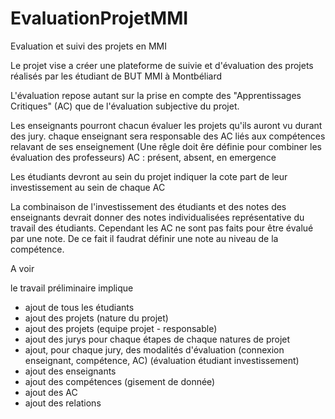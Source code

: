 # EvaluationProjetMMI
Evaluation et suivi des projets en MMI

Le projet vise a créer une plateforme de suivie et d'évaluation des projets réalisés par les étudiant de BUT MMI à Montbéliard

L'évaluation repose autant sur la prise en compte des "Apprentissages Critiques" (AC) que de l'évaluation subjective du projet.

Les enseignants pourront chacun évaluer les projets qu'ils auront vu durant des jury. chaque enseignant sera responsable des AC liés aux compétences relavant de ses enseignement
(Une rêgle doit êre définie pour combiner les évaluation des professeurs)
AC : présent, absent, en emergence

Les étudiants devront au sein du projet indiquer la cote part de leur investissement au sein de chaque AC 

La combinaison de l'investissement des étudiants et des notes des enseignants devrait donner des notes individualisées représentative du travail des étudiants.
Cependant les AC ne sont pas faits pour être évalué par une note. De ce fait il faudrat définir une note au niveau de la compétence.

A voir

le travail préliminaire implique
- ajout de tous les étudiants
- ajout des projets (nature du projet)
- ajout des projets (equipe projet - responsable)
- ajout des jurys pour chaque étapes de chaque natures de projet
- ajout, pour chaque jury, des modalités d'évaluation (connexion enseignant, compétence, AC) (évaluation étudiant investissement)
- ajout des enseignants
- ajout des compétences (gisement de donnée)
- ajout des AC
- ajout des relations

